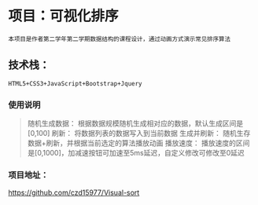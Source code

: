 # 项目：可视化排序
    本项目是作者第二学年第二学期数据结构的课程设计，通过动画方式演示常见排序算法
## 技术栈：
    HTML5+CSS3+JavaScript+Bootstrap+Jquery
### 使用说明
>随机生成数据：
    根据数据规模随机生成相对应的数据，默认生成区间是[0,100]
>刷新：
    将数据列表的数据写入到当前数据
>生成并刷新：
    随机生存数据+刷新，并根据当前选定的算法播放动画
>播放速度：
    播放速度的区间是[0,1000]，加减速按钮可加速至5ms延迟，自定义修改可修改至0延迟
### 项目地址：
https://github.com/czd15977/Visual-sort